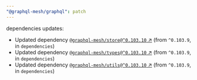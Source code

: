 ```yaml
---
"@graphql-mesh/graphql": patch
---
```

dependencies updates:
  - Updated dependency [`@graphql-mesh/store@^0.103.10` ↗︎](https://www.npmjs.com/package/@graphql-mesh/store/v/0.103.10) (from `^0.103.9`, in `dependencies`)
  - Updated dependency [`@graphql-mesh/types@^0.103.10` ↗︎](https://www.npmjs.com/package/@graphql-mesh/types/v/0.103.10) (from `^0.103.9`, in `dependencies`)
  - Updated dependency [`@graphql-mesh/utils@^0.103.10` ↗︎](https://www.npmjs.com/package/@graphql-mesh/utils/v/0.103.10) (from `^0.103.9`, in `dependencies`)

